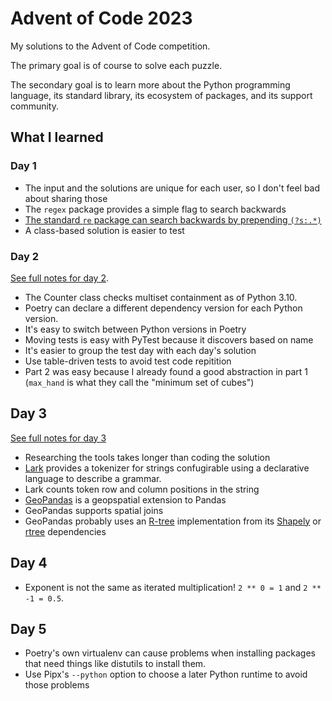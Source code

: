 # Advent of Code 2023

My solutions to the Advent of Code competition.

The primary goal is of course to solve each puzzle.

The secondary goal is to learn more about the Python programming language, its standard library, its ecosystem of packages, and its support community.

## What I learned

### Day 1

* The input and the solutions are unique for each user, so I don't feel bad about sharing those
* The `regex` package provides a simple flag to search backwards
* [The standard `re` package can search backwards by prepending `(?s:.*)`](https://stackoverflow.com/a/33233868/111424)
* A class-based solution is easier to test

### Day 2

[See full notes for day 2](advent_of_code/day02/README.md).

* The Counter class checks multiset containment as of Python 3.10.
* Poetry can declare a different dependency version for each Python version.
* It's easy to switch between Python versions in Poetry
* Moving tests is easy with PyTest because it discovers based on name
* It's easier to group the test day with each day's solution
* Use table-driven tests to avoid test code repitition
* Part 2 was easy because I already found a good abstraction in part 1 (`max_hand` is what they call the "minimum set of cubes")

## Day 3

[See full notes for day 3](advent_of_code/day03/README.md)

* Researching the tools takes longer than coding the solution
* [Lark](https://github.com/lark-parser/lark) provides a tokenizer for strings confugirable using a declarative language to describe a grammar.
* Lark counts token row and column positions in the string
* [GeoPandas](https://geopandas.org/en/stable/) is a geopspatial extension to Pandas
* GeoPandas supports spatial joins
* GeoPandas probably uses an [R-tree](https://en.wikipedia.org/wiki/R-tree) implementation from its [Shapely](https://shapely.readthedocs.io/en/stable/strtree.html) or [rtree](https://rtree.readthedocs.io/en/latest/index.html) dependencies

## Day 4

* Exponent is not the same as iterated multiplication! `2 ** 0 = 1` and `2 ** -1 = 0.5`.

## Day 5

* Poetry's own virtualenv can cause problems when installing packages that need things like distutils to install them.
* Use Pipx's `--python` option to choose a later Python runtime to avoid those problems
